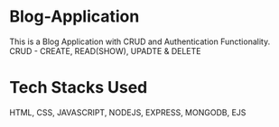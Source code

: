 # Blog-Application

This is a Blog Application with CRUD and Authentication Functionality.
CRUD - CREATE, READ(SHOW), UPADTE & DELETE

# Tech Stacks Used

HTML, CSS, JAVASCRIPT, NODEJS, EXPRESS, MONGODB, EJS

